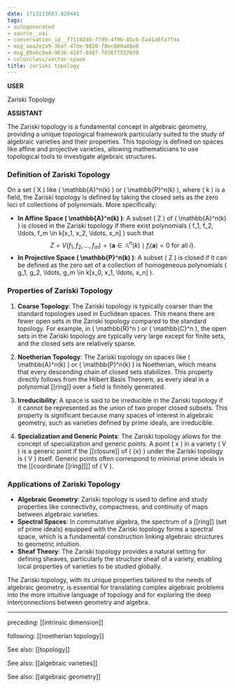```yaml
---
date: 1713113083.429441
tags:
- autogenerated
- source__oai
- conversation_id__f71102d8-f7d9-4f9b-85c6-5a41a6fa7fda
- msg_aaa2e2a9-3baf-47de-9820-78ec080a88e8
- msg_89a6c9a4-9636-4187-848f-f036f7557070
- colorclass/vector-space
title: zariski topology
---
```


**USER**

Zariski Topology


**ASSISTANT**

The Zariski topology is a fundamental concept in algebraic geometry, providing a unique topological framework particularly suited to the study of algebraic varieties and their properties. This topology is defined on spaces like affine and projective varieties, allowing mathematicians to use topological tools to investigate algebraic structures.

### Definition of Zariski Topology

On a set \( X \) like \( \mathbb{A}^n(k) \) or \( \mathbb{P}^n(k) \), where \( k \) is a field, the Zariski topology is defined by taking the closed sets as the zero loci of collections of polynomials. More specifically:

- **In Affine Space \( \mathbb{A}^n(k) \)**: A subset \( Z \) of \( \mathbb{A}^n(k) \) is closed in the Zariski topology if there exist polynomials \( f_1, f_2, \ldots, f_m \in k[x_1, x_2, \ldots, x_n] \) such that
  $$
  Z = V(f_1, f_2, \ldots, f_m) = \{\mathbf{a} \in \mathbb{A}^n(k) \mid f_i(\mathbf{a}) = 0 \text{ for all } i\}.
  $$
- **In Projective Space \( \mathbb{P}^n(k) \)**: A subset \( Z \) is closed if it can be defined as the zero set of a collection of homogeneous polynomials \( g_1, g_2, \ldots, g_m \in k[x_0, x_1, \ldots, x_n] \).

### Properties of Zariski Topology

1. **Coarse Topology**: The Zariski topology is typically coarser than the standard topologies used in Euclidean spaces. This means there are fewer open sets in the Zariski topology compared to the standard topology. For example, in \( \mathbb{R}^n \) or \( \mathbb{C}^n \), the open sets in the Zariski topology are typically very large except for finite sets, and the closed sets are relatively sparse.

2. **Noetherian Topology**: The Zariski topology on spaces like \( \mathbb{A}^n(k) \) or \( \mathbb{P}^n(k) \) is Noetherian, which means that every descending chain of closed sets stabilizes. This property directly follows from the Hilbert Basis Theorem, as every ideal in a polynomial [[ring]] over a field is finitely generated.

3. **Irreducibility**: A space is said to be irreducible in the Zariski topology if it cannot be represented as the union of two proper closed subsets. This property is significant because many spaces of interest in algebraic geometry, such as varieties defined by prime ideals, are irreducible.

4. **Specialization and Generic Points**: The Zariski topology allows for the concept of specialization and generic points. A point \( x \) in a variety \( V \) is a generic point if the [[closure]] of \( \{x\} \) under the Zariski topology is \( V \) itself. Generic points often correspond to minimal prime ideals in the [[coordinate [[ring]]]] of \( V \).

### Applications of Zariski Topology

- **Algebraic Geometry**: Zariski topology is used to define and study properties like connectivity, compactness, and continuity of maps between algebraic varieties.
- **Spectral Spaces**: In commutative algebra, the spectrum of a [[ring]] (set of prime ideals) equipped with the Zariski topology forms a spectral space, which is a fundamental construction linking algebraic structures to geometric intuition.
- **Sheaf Theory**: The Zariski topology provides a natural setting for defining sheaves, particularly the structure sheaf of a variety, enabling local properties of varieties to be studied globally.

The Zariski topology, with its unique properties tailored to the needs of algebraic geometry, is essential for translating complex algebraic problems into the more intuitive language of topology and for exploring the deep interconnections between geometry and algebra.


---

preceding: [[intrinsic dimension]]  


following: [[noetherian topology]]

See also: [[topology]]


See also: [[algebraic varieties]]


See also: [[algebraic geometry]]